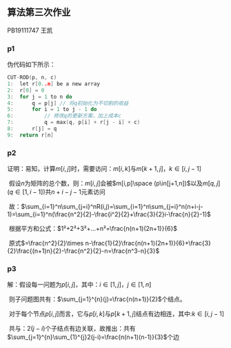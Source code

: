 ## 算法第三次作业

PB19111747 王凯

### p1 

伪代码如下所示：

```C
CUT-ROD(p, n, c)
1:	let r[0..n] be a new array
2:	r[0] = 0
3:	for j = 1 to n do
4:		q = p[j] // 将q初始化为不切割的收益
5:    	for i = 1 to j - 1 do
6:			// 修改q的更新方案，加上成本c 
7:        	q = max(q, p[i] + r[j - i] + c)
8:		r[j] = q
9:	return r[n]      
```



### p2

证明：易知，计算$m[i,j]$时，需要访问：$m[i,k]$与$m[k+1,j]$，$k\in [i,j-1]$

​			假设$n$为矩阵的总个数，则：$m[i,j]$会被$m[i,p]\space (p\in[j+1,n])$以及$m[q,j](q\in[1,i-1])$共$n+i-j-1$元素访问

​			故：$\sum_{i=1}^n\sum_{j=i}^nR(i,j)=\sum_{i=1}^n\sum_{j=i}^n(n+i-j-1)=\sum_{i=1}^n(\frac{n^2}{2}-\frac{i^2}{2}+\frac{3}{2}i-\frac{n}{2}-1)$

​			根据平方和公式：$1²+2²+3²+...+n²=\frac{n(n+1)(2n+1)}{6}$

​			原式$=\frac{n^2}{2}\times n-\frac{1}{2}\frac{n(n+1)(2n+1)}{6}+\frac{3}{2}\frac{(n+1)n}{2}-\frac{n^2}{2}-n=\frac{n^3-n}{3}$



### p3

解：假设每一问题为$p[i,j]$，其中：$i\in[1,j]$，$j\in[1,n]$

​		则子问题图共有：$\sum_{j=1}^{n}(j)=\frac{n(n+1)}{2}$个结点。

​		对于每个节点$p[i,j]$而言，它与$p[i,k]$与$p[k+1,j]$结点有边相连，其中:$k\in[i,j-1]$

​		共与：$2(j-i)$个子结点有边关联，故推出：共有$\sum_{j=1}^{n}\sum_{1}^{j}2(j-i)=\frac{n(n+1)(n-1)}{3}$个边
